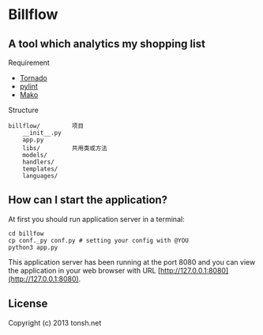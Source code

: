 # Billflow

## A tool which analytics my shopping list

Requirement

* [Tornado](http://www.tornadoweb.org)
* [pylint](http://pypi.python.org/pypi/pylint)
* [Mako](http://docs.makotemplates.org/en/latest/usage.html)

Structure

    billflow/         项目
        __init__.py
        app.py
        libs/         共用类或方法
        models/
        handlers/
        templates/
        languages/

## How can I start the application?

At first you should run application server in a terminal:

    cd billfow
    cp conf._py conf.py # setting your config with @YOU
    python3 app.py

This application server has been running at the port 8080 and you can view the application in your web browser with URL [http://127.0.0.1:8080](http://127.0.0.1:8080).

## License

Copyright (c) 2013 tonsh.net
